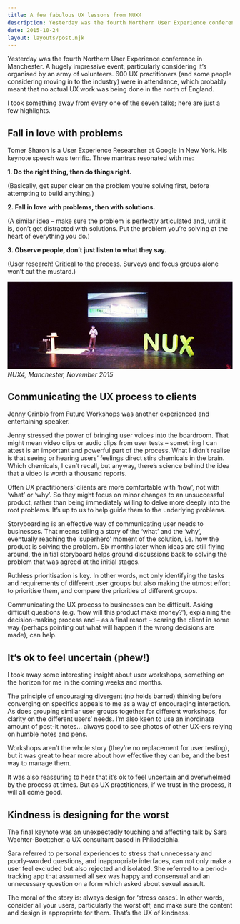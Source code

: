 ```yaml
---
title: A few fabulous UX lessons from NUX4
description: Yesterday was the fourth Northern User Experience conference in Manchester...
date: 2015-10-24
layout: layouts/post.njk
---
```


Yesterday was the fourth Northern User Experience conference in Manchester. A hugely impressive event, particularly considering it’s organised by an army of volunteers. 600 UX practitioners (and some people considering moving in to the industry) were in attendance, which probably meant that no actual UX work was being done in the north of England.

I took something away from every one of the seven talks; here are just a few highlights.

## Fall in love with problems

Tomer Sharon is a User Experience Researcher at Google in New York. His keynote speech was terrific. Three mantras resonated with me:

**1\. Do the right thing, then do things right.**

(Basically, get super clear on the problem you’re solving first, before attempting to build anything.)

**2\. Fall in love with problems, then with solutions.**

(A similar idea – make sure the problem is perfectly articulated and, until it is, don’t get distracted with solutions. Put the problem you’re solving at the heart of everything you do.)

**3\. Observe people, don’t just listen to what they say.**

(User research! Critical to the process. Surveys and focus groups alone won’t cut the mustard.)

![NUX4](/img/NUX4-2015.jpg "NUX4")<em>NUX4, Manchester, November 2015</em>

## Communicating the UX process to clients 

Jenny Grinblo from Future Workshops was another experienced and entertaining speaker.

Jenny stressed the power of bringing user voices into the boardroom. That might mean video clips or audio clips from user tests – something I can attest is an important and powerful part of the process. What I didn’t realise is that seeing or hearing users’ feelings direct stirs chemicals in the brain. Which chemicals, I can’t recall, but anyway, there’s science behind the idea that a video is worth a thousand reports.

Often UX practitioners’ clients are more comfortable with ‘how’, not with ‘what’ or ‘why’. So they might focus on minor changes to an unsuccessful product, rather than being immediately willing to delve more deeply into the root problems. It’s up to us to help guide them to the underlying problems.

Storyboarding is an effective way of communicating user needs to businesses. That means telling a story of the ‘what’ and the ‘why’, eventually reaching the ‘superhero’ moment of the solution, i.e. how the product is solving the problem. Six months later when ideas are still flying around, the initial storyboard helps ground discussions back to solving the problem that was agreed at the initial stages.

Ruthless prioritisation is key. In other words, not only identifying the tasks and requirements of different user groups but also making the utmost effort to prioritise them, and compare the priorities of different groups.

Communicating the UX process to businesses can be difficult. Asking difficult questions (e.g. ‘how will this product make money?’), explaining the decision-making process and – as a final resort – scaring the client in some way (perhaps pointing out what will happen if the wrong decisions are made), can help.

## It’s ok to feel uncertain (phew!)

I took away some interesting insight about user workshops, something on the horizon for me in the coming weeks and months.

The principle of encouraging divergent (no holds barred) thinking before converging on specifics appeals to me as a way of encouraging interaction. As does grouping similar user groups together for different workshops, for clarity on the different users’ needs. I’m also keen to use an inordinate amount of post-it notes… always good to see photos of other UX-ers relying on humble notes and pens.

Workshops aren’t the whole story (they’re no replacement for user testing), but it was great to hear more about how effective they can be, and the best way to manage them.

It was also reassuring to hear that it’s ok to feel uncertain and overwhelmed by the process at times. But as UX practitioners, if we trust in the process, it will all come good.

## Kindness is designing for the worst

The final keynote was an unexpectedly touching and affecting talk by Sara Wachter-Boettcher, a UX consultant based in Philadelphia.

Sara referred to personal experiences to stress that unnecessary and poorly-worded questions, and inappropriate interfaces, can not only make a user feel excluded but also rejected and isolated. She referred to a period-tracking app that assumed all sex was happy and consensual and an unnecessary question on a form which asked about sexual assault.

The moral of the story is: always design for ‘stress cases’. In other words, consider all your users, particularly the worst off, and make sure the content and design is appropriate for them. That’s the UX of kindness.
